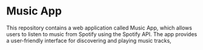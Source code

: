 <h1 > Music App </h1>
This repository contains a web application called Music App,
which allows users to listen to music from Spotify using the Spotify API.
The app provides a user-friendly interface for discovering and playing music tracks,

